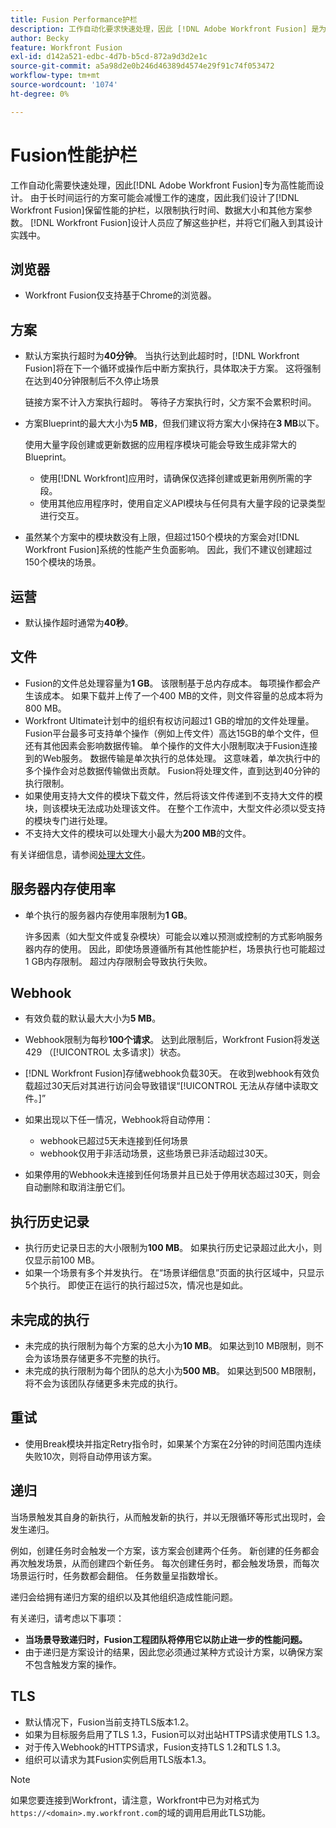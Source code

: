 ```yaml
---
title: Fusion Performance护栏
description: 工作自动化要求快速处理，因此 [!DNL Adobe Workfront Fusion] 是为高性能而设计的。 由于长时间运行的方案可能会减慢工作速度，因此我们设计了 [!DNL Workfront Fusion] 性能保留护栏，以限制执行时间、数据大小和其他方案参数。 [!DNL Workfront Fusion] 设计人员应了解这些护栏，并将它们融入到其设计实践中。
author: Becky
feature: Workfront Fusion
exl-id: d142a521-edbc-4d7b-b5cd-872a9d3d2e1c
source-git-commit: a5a98d2e0b246d46389d4574e29f91c74f053472
workflow-type: tm+mt
source-wordcount: '1074'
ht-degree: 0%

---
```


# Fusion性能护栏

工作自动化需要快速处理，因此[!DNL Adobe Workfront Fusion]专为高性能而设计。 由于长时间运行的方案可能会减慢工作的速度，因此我们设计了[!DNL Workfront Fusion]保留性能的护栏，以限制执行时间、数据大小和其他方案参数。 [!DNL Workfront Fusion]设计人员应了解这些护栏，并将它们融入到其设计实践中。

## 浏览器

* Workfront Fusion仅支持基于Chrome的浏览器。

## 方案

* 默认方案执行超时为&#x200B;**40分钟**。 当执行达到此超时时，[!DNL Workfront Fusion]将在下一个循环或操作后中断方案执行，具体取决于方案。 这将强制在达到40分钟限制后不久停止场景

  链接方案不计入方案执行超时。 等待子方案执行时，父方案不会累积时间。
* 方案Blueprint的最大大小为&#x200B;**5 MB**，但我们建议将方案大小保持在&#x200B;**3 MB**&#x200B;以下。

  使用大量字段创建或更新数据的应用程序模块可能会导致生成非常大的Blueprint。

   * 使用[!DNL Workfront]应用时，请确保仅选择创建或更新用例所需的字段。
   * 使用其他应用程序时，使用自定义API模块与任何具有大量字段的记录类型进行交互。

* 虽然某个方案中的模块数没有上限，但超过150个模块的方案会对[!DNL Workfront Fusion]系统的性能产生负面影响。 因此，我们不建议创建超过150个模块的场景。

## 运营

* 默认操作超时通常为&#x200B;**40秒**。

<!--
* The operation timeout for calls to Adobe Workfront is **120 seconds**.
-->

## 文件

* Fusion的文件总处理容量为&#x200B;**1 GB**。 该限制基于总内存成本。 每项操作都会产生该成本。 如果下载并上传了一个400 MB的文件，则文件容量的总成本将为800 MB。
* Workfront Ultimate计划中的组织有权访问超过1 GB的增加的文件处理量。 Fusion平台最多可支持单个操作（例如上传文件）高达15GB的单个文件，但还有其他因素会影响数据传输。 单个操作的文件大小限制取决于Fusion连接到的Web服务。 数据传输是单次执行的总体处理。 这意味着，单次执行中的多个操作会对总数据传输做出贡献。 Fusion将处理文件，直到达到40分钟的执行限制。
* 如果使用支持大文件的模块下载文件，然后将该文件传递到不支持大文件的模块，则该模块无法成功处理该文件。 在整个工作流中，大型文件必须以受支持的模块专门进行处理。
* 不支持大文件的模块可以处理大小最大为&#x200B;**200 MB**&#x200B;的文件。

有关详细信息，请参阅[处理大文件](/help/workfront-fusion/references/scenarios/fusion-large-files.md)。

## 服务器内存使用率

* 单个执行的服务器内存使用率限制为&#x200B;**1 GB**。

  许多因素（如大型文件或复杂模块）可能会以难以预测或控制的方式影响服务器内存的使用。 因此，即使场景遵循所有其他性能护栏，场景执行也可能超过1 GB内存限制。 超过内存限制会导致执行失败。

## Webhook

* 有效负载的默认最大大小为&#x200B;**5 MB**。
* Webhook限制为每秒&#x200B;**100个请求**。 达到此限制后，Workfront Fusion将发送429 （[!UICONTROL 太多请求]）状态。
* [!DNL Workfront Fusion]存储webhook负载30天。 在收到webhook有效负载超过30天后对其进行访问会导致错误“[!UICONTROL 无法从存储中读取文件。]”
* 如果出现以下任一情况，Webhook将自动停用：

   * webhook已超过5天未连接到任何场景
   * webhook仅用于非活动场景，这些场景已非活动超过30天。

* 如果停用的Webhook未连接到任何场景并且已处于停用状态超过30天，则会自动删除和取消注册它们。

## 执行历史记录

* 执行历史记录日志的大小限制为&#x200B;**100 MB**。 如果执行历史记录超过此大小，则仅显示前100 MB。
* 如果一个场景有多个并发执行。 在“场景详细信息”页面的执行区域中，只显示5个执行。 即使正在运行的执行超过5次，情况也是如此。

## 未完成的执行

* 未完成的执行限制为每个方案的总大小为&#x200B;**10 MB**。 如果达到10 MB限制，则不会为该场景存储更多不完整的执行。
* 未完成的执行限制为每个团队的总大小为&#x200B;**500 MB**。 如果达到500 MB限制，将不会为该团队存储更多未完成的执行。

## 重试

* 使用Break模块并指定Retry指令时，如果某个方案在2分钟的时间范围内连续失败10次，则将自动停用该方案。

## 递归

当场景触发其自身的新执行，从而触发新的执行，并以无限循环等形式出现时，会发生递归。

例如，创建任务时会触发一个方案，该方案会创建两个任务。 新创建的任务都会再次触发场景，从而创建四个新任务。 每次创建任务时，都会触发场景，而每次场景运行时，任务数都会翻倍。 任务数量呈指数增长。

递归会给拥有递归方案的组织以及其他组织造成性能问题。

有关递归，请考虑以下事项：

* **当场景导致递归时，Fusion工程团队将停用它以防止进一步的性能问题。**
* 由于递归是方案设计的结果，因此您必须通过某种方式设计方案，以确保方案不包含触发方案的操作。

## TLS

* 默认情况下，Fusion当前支持TLS版本1.2。
* 如果为目标服务启用了TLS 1.3，Fusion可以对出站HTTPS请求使用TLS 1.3。
* 对于传入Webhook的HTTPS请求，Fusion支持TLS 1.2和TLS 1.3。
* 组织可以请求为其Fusion实例启用TLS版本1.3。

>[!NOTE]
>
> 如果您要连接到Workfront，请注意，Workfront中已为对格式为`https://<domain>.my.workfront.com`的域的调用启用此TLS功能。
